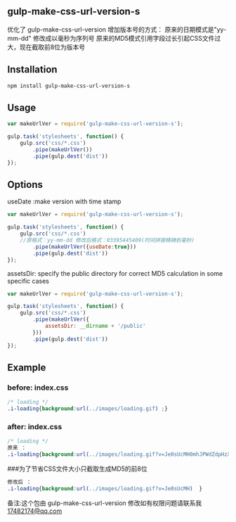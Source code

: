 ## gulp-make-css-url-version-s


优化了 gulp-make-css-url-version 增加版本号的方式：
原来的日期模式是"yy-mm-dd" 修改成以毫秒为序列号
原来的MD5模式引用字段过长引起CSS文件过大，现在截取前8位为版本号

## Installation

```bash
npm install gulp-make-css-url-version-s
```

## Usage

```js
var makeUrlVer = require('gulp-make-css-url-version-s');

gulp.task('stylesheets', function() {
    gulp.src('css/*.css')
        .pipe(makeUrlVer())
        .pipe(gulp.dest('dist'))
});
```

## Options

useDate :make version with time stamp

```js
var makeUrlVer = require('gulp-make-css-url-version-s');

gulp.task('stylesheets', function() {
    gulp.src('css/*.css')
    //原格式：yy-mm-dd 修改后格式：03395445409(时间拼接精确到毫秒)  
        .pipe(makeUrlVer({useDate:true}))  
        .pipe(gulp.dest('dist'))
});
```

assetsDir: specify the public directory for correct MD5 calculation in some specific cases

```js
var makeUrlVer = require('gulp-make-css-url-version-s');

gulp.task('stylesheets', function() {
    gulp.src('css/*.css')
        .pipe(makeUrlVer({
            assetsDir: __dirname + '/public'
        }))
        .pipe(gulp.dest('dist'))
});
```

## Example

### before: index.css

```css
/* loading */
.i-loading{background:url(../images/loading.gif) ;}    
```

### after: index.css

```css
/* loading */
原来 ：
.i-loading{background:url(../images/loading.gif?v=Je0sUcMH0mhJPWdZdpHzXg%3D%3D)}
```
###为了节省CSS文件大小只截取生成MD5的前8位
```css
修改后 ：
.i-loading{background:url(../images/loading.gif?v=Je0sUcMH)  }
```


备注:这个包由 gulp-make-css-url-version 修改如有权限问题请联系我 17482174@qq.com
